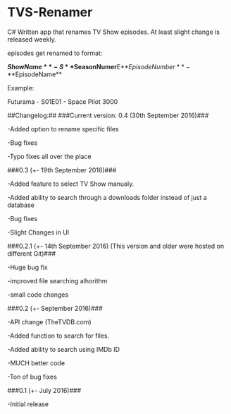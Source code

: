 # TVS-Renamer


C# Written app that renames TV Show episodes. At least slight change is released weekly.

episodes get renamed to format:

**$ShowName** - S**$SeasonNumer**E**$EpisodeNumber** - **$EpisodeName**

Example:

Futurama - S01E01 - Space Pilot 3000


##Changelog:##
###Current version: 0.4 (30th September 2016)###

-Added option to rename specific files

-Bug fixes

-Typo fixes all over the place

###0.3 (+- 19th September 2016)###

-Added feature to select TV Show manualy.

-Added ability to search through a downloads folder instead of just a database

-Bug fixes

-Slight Changes in UI

###0.2.1 (+- 14th September 2016) (This version and older were hosted on different Git)###

-Huge bug fix

-improved file searching alhorithm

-small code changes

###0.2 (+- September 2016)###

-API change (TheTVDB.com)

-Added function to search for files.

-Added ability to search using IMDb ID

-MUCH better code

-Ton of bug fixes

###0.1 (+- July 2016)###

-Initial release 
